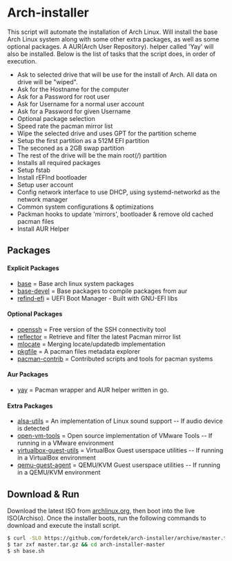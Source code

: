 # Arch-installer
This script will automate the installation of Arch Linux. Will install the base Arch Linux system
along with some other extra packages, as well as some optional packages. A AUR(Arch User Repository).
helper called 'Yay' will also be installed. Below is the list of tasks that the script does, in order of execution.

  - Ask to selected drive that will be use for the install of Arch. All data on drive will be "wiped".
  - Ask for the Hostname for the computer
  - Ask for a Password for root user
  - Ask for Username for a normal user account
  - Ask for a Password for given Username
  - Optional package selection
  - Speed rate the pacman mirror list
  - Wipe the selected drive and uses GPT for the partition scheme
  - Setup the first partition as a 512M EFI partition
  - The seconed as a 2GB swap partition
  - The rest of the drive will be the main root(/) partition
  - Installs all required packages
  - Setup fstab
  - Install rEFInd bootloader
  - Setup user account
  - Config network interface to use DHCP, using systemd-networkd as the network manager
  - Common system configurations & optimizations
  - Packman hooks to update 'mirrors', bootloader & remove old cached pacman files
  - Install AUR Helper

## Packages
#### Explicit Packages
  - [base] = Base arch linux system packages
  - [base-devel] = Base packages to compile packages from aur
  - [refind-efi] = UEFI Boot Manager - Built with GNU-EFI libs

#### Optional Packages
  - [openssh] = Free version of the SSH connectivity tool
  - [reflector] = Retrieve and filter the latest Pacman mirror list
  - [mlocate] = Merging locate/updatedb implementation
  - [pkgfile] = A pacman files metadata explorer
  - [pacman-contrib] = Contributed scripts and tools for pacman systems

#### Aur Packages
  - [yay] = Pacman wrapper and AUR helper written in go.

#### Extra Packages
  - [alsa-utils] = An implementation of Linux sound support -- If audio device is detected
  - [open-vm-tools] = Open source implementation of VMware Tools -- If running in a VMware environment
  - [virtualbox-guest-utils] = VirtualBox Guest userspace utilities -- If running in a VirtualBox environment
  - [qemu-guest-agent] = QEMU/KVM Guest userspace utilities -- If running in a QEMU/KVM environment


## Download & Run
Download the latest ISO from [archlinux.org], then boot into the live ISO(Archiso).
Once the installer boots, run the following commands to download and execute the install script.

```sh
$ curl -SLO https://github.com/fordetek/arch-installer/archive/master.tar.gz
$ tar zxf master.tar.gz && cd arch-installer-master
$ sh base.sh
```

[base]:https://www.archlinux.org/groups/x86_64/base/
[base-devel]:https://www.archlinux.org/groups/x86_64/base-devel/
[openssh]:https://www.archlinux.org/packages/core/x86_64/openssh/
[refind-efi]:https://www.archlinux.org/packages/extra/x86_64/refind-efi/
[alsa-utils]:https://www.archlinux.org/packages/extra/x86_64/alsa-utils/
[open-vm-tools]:https://www.archlinux.org/packages/community/x86_64/open-vm-tools/
[virtualbox-guest-utils]:https://www.archlinux.org/packages/community/x86_64/virtualbox-guest-utils/
[reflector]:https://www.archlinux.org/packages/community/any/reflector/
[mlocate]:https://www.archlinux.org/packages/core/x86_64/mlocate/
[pkgfile]:https://www.archlinux.org/packages/extra/x86_64/pkgfile/
[yay]:https://aur.archlinux.org/packages/yay/
[qemu-guest-agent]:https://www.archlinux.org/packages/extra/x86_64/qemu-guest-agent/
[archlinux.org]:https://www.archlinux.org/download/
[pacman-contrib]:https://www.archlinux.org/packages/community/x86_64/pacman-contrib/
